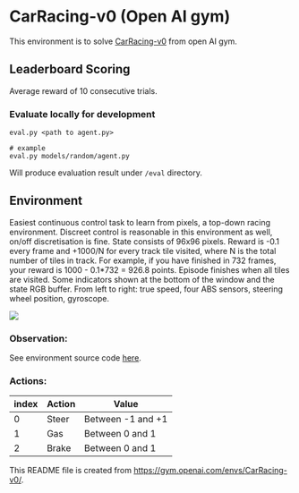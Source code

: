 # CarRacing-v0 (Open AI gym)

This environment is to solve [CarRacing-v0](https://gym.openai.com/envs/CarRacing-v0/) from open AI gym.

## Leaderboard Scoring
  Average reward of 10 consecutive trials.

### Evaluate locally for development

```
eval.py <path to agent.py>

# example
eval.py models/random/agent.py
```

Will produce evaluation result under `/eval` directory.

## Environment
Easiest continuous control task to learn from pixels, a top-down racing environment. Discreet control is reasonable in this environment as well, on/off discretisation is fine. State consists of 96x96 pixels. Reward is -0.1 every frame and +1000/N for every track tile visited, where N is the total number of tiles in track. For example, if you have finished in 732 frames, your reward is 1000 - 0.1*732 = 926.8 points. Episode finishes when all tiles are visited. Some indicators shown at the bottom of the window and the state RGB buffer. From left to right: true speed, four ABS sensors, steering wheel position, gyroscope.

[![](https://user-images.githubusercontent.com/1540981/113469556-43e7a780-9403-11eb-955d-5ac32c126f2c.png)](https://gym.openai.com/videos/2019-10-21--mqt8Qj1mwo/CarRacing-v0/original.mp4)

### Observation:

See environment source code [here](https://github.com/openai/gym/blob/master/gym/envs/box2d/car_racing.py).

### Actions:

|index | Action | Value |
| --- | --- | ------ |
| 0 | Steer | Between -1 and +1 |
| 1 | Gas | Between 0 and 1 |
| 2 | Brake | Between 0 and 1 |


This README file is created from https://gym.openai.com/envs/CarRacing-v0/.
